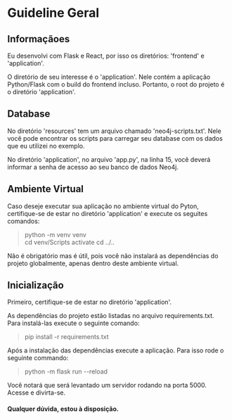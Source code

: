 # Guideline Geral

## Informaçãoes

Eu desenvolvi com Flask e React, por isso os diretórios: 'frontend' e 'application'.

O diretório de seu interesse é o 'application'. Nele contém a aplicação Python/Flask com o build do frontend incluso. Portanto, o root do projeto é o diretório 'application'.


## Database

No diretório 'resources' tem um arquivo chamado 'neo4j-scripts.txt'. Nele você pode encontrar os scripts para carregar seu database com os dados que eu utilizei no exemplo.

No diretório 'application', no arquivo 'app.py', na linha 15, você deverá informar a senha de acesso ao seu banco de dados Neo4j.


## Ambiente Virtual

Caso deseje executar sua aplicação no ambiente virtual do Pyton, certifique-se de estar no diretório 'application' e execute os seguites comandos:

> python -m venv venv  
> cd venv/Scripts
> activate
> cd ../..

Não é obrigatório mas é útil, pois você não instalará as dependências do projeto globalmente, apenas dentro deste ambiente virtual.


## Inicialização

Primeiro, certifique-se de estar no diretório 'application'.

As dependências do projeto estão listadas no arquivo requirements.txt. Para instalá-las execute o seguinte comando:

> pip install -r requirements.txt

Após a instalação das dependências execute a aplicação. Para isso rode o seguinte commando:

> python -m flask run --reload

Você notará que será levantado um servidor rodando na porta 5000. Acesse e divirta-se.


#### Qualquer dúvida, estou à disposição.